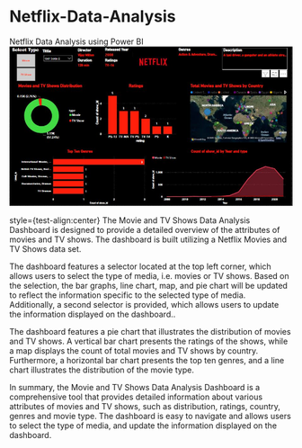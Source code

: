 # Netflix-Data-Analysis
Netflix Data Analysis using Power BI
<br>
<img src="https://github.com/AliNaqvi110/Netflix-Data-Analysis/blob/main/Netflix.jpg">

<p> style={test-align:center} The Movie and TV Shows Data Analysis Dashboard is designed to provide a detailed overview of the attributes of movies and TV shows. The dashboard is built utilizing a Netflix Movies and TV Shows data set.</p>

<p>The dashboard features a selector located at the top left corner, which allows users to select the type of media, i.e. movies or TV shows. Based on the selection, the bar graphs, line chart, map, and pie chart will be updated to reflect the information specific to the selected type of media. Additionally, a second selector is provided, which allows users to update the information displayed on the dashboard..</p>

<p>The dashboard features a pie chart that illustrates the distribution of movies and TV shows. A vertical bar chart presents the ratings of the shows, while a map displays the count of total movies and TV shows by country. Furthermore, a horizontal bar chart presents the top ten genres, and a line chart illustrates the distribution of the movie type.</p>

<p>In summary, the Movie and TV Shows Data Analysis Dashboard is a comprehensive tool that provides detailed information about various attributes of movies and TV shows, such as distribution, ratings, country, genres and movie type. The dashboard is easy to navigate and allows users to select the type of media, and update the information displayed on the dashboard.</p>
